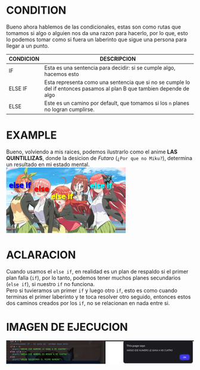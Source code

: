 # CONDITION
Bueno ahora hablemos de las condicionales, estas son como rutas que tomamos 
si algo o alguien nos da una razon para hacerlo, por lo que, esto lo podemos 
tomar como si fuera un laberinto que sigue una persona para llegar a un punto.

|CONDICION|DESCRIPCION|
|---|---|
|IF| Esta es una sentencia para decidir: si se cumple algo, hacemos esto|
|ELSE IF| Esta representa como una sentencia que si no se cumple lo del if entonces pasamos al plan B que tambien depende de algo|
|ELSE| Este es un camino por default, que tomamos si los `n` planes no logran cumplirse.|

# EXAMPLE
Bueno, volviendo a mis raices, podemos ilustrarlo como el anime **LAS QUINTILLIZAS**, donde la desicion de *Futaro* (`¿Por que no Miku?`), determina 
un resultado en mi estado mental.  
<img src="img/conditionImage.png">

# ACLARACION
Cuando usamos el `else if`, en realidad es un plan de respaldo si el primer plan falla (`if`), por 
lo tanto, podemos tener muchos planes secundarios (`else if`), si nuestro `if` no funciona.  
Pero si tuvieramos un primer `if` y luego otro `if`, esto es como cuando terminas el primer laberinto y te toca 
resolver otro seguido, entonces estos dos caminos creados por los `if`, no se relacionan en nada entre si.

# IMAGEN DE EJECUCION
<img src="img/CO.png">
